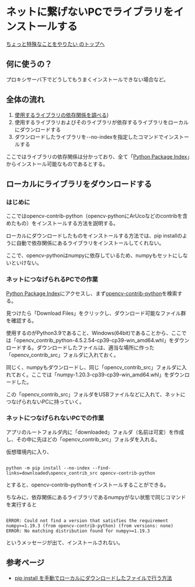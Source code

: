 # ネットに繋げないPCでライブラリをインストールする

[ちょっと特殊なことをやりたい のトップへ](./index.md)

## 何に使うの？

プロキシサーバ下でどうしてもうまくインストールできない場合など。

## 全体の流れ

1. [使用するライブラリの依存関係を調べる](./check_dependencies.md))
1. 使用するライブラリおよびそのライブラリが依存するライブラリをローカルにダウンロードする
1. ダウンロードしたライブラリを--no-indexを指定したコマンドでインストールする

ここではライブラリの依存関係は分かっており、全て「[Python Package Index](https://pypi.org/)」からインストール可能なものであるとする。

## ローカルにライブラリをダウンロードする

### はじめに

ここではopencv-contrib-python（opencv-pythonにArUcoなどのcontribを含めたもの）をインストールする方法を説明する。

ローカルにダウンロードしたものをインストールする方法では、pip installのように自動で依存関係にあるライブラリをインストールしてくれない。

ここで、opencv-pythonはnumpyに依存しているため、numpyもセットにしないといけない。

### ネットにつなげられるPCでの作業

[Python Package Index](https://pypi.org/)にアクセスし、まず[opencv-contrib-python](https://pypi.org/project/opencv-contrib-python/)を検索する。

見つけたら「Download Files」をクリックし、ダウンロード可能なファイル群を確認する。

使用するのがPython3.9であること、Windows(64bit)であることから、ここでは「opencv_contrib_python-4.5.2.54-cp39-cp39-win_amd64.whl」をダウンロードする。ダウンロードしたファイルは、適当な場所に作った「opencv_contrib_src」フォルダに入れておく。

同じく、numpyもダウンロードし、同じ「opencv_contrib_src」フォルダに入れておく。ここでは「numpy-1.20.3-cp39-cp39-win_amd64.whl」をダウンロードした。

この「opencv_contrib_src」フォルダをUSBファイルなどに入れて、ネットにつなげられないPCに持っていく。

### ネットにつなげられないPCでの作業

アプリのルートフォルダ内に「downloaded」フォルダ（名前は可変）を作成し、その中に先ほどの「opencv_contrib_src」フォルダを入れる。

仮想環境内に入り、

```dos

python -m pip install --no-index --find-links=downloaded\opencv_contrib_src opencv-contrib-python

```

とすると、opencv-contrib-pythonをインストールすることができる。

ちなみに、依存関係にあるライブラリであるnumpyがない状態で同じコマンドを実行すると

```

ERROR: Could not find a version that satisfies the requirement numpy>=1.19.3 (from opencv-contrib-python) (from versions: none)
ERROR: No matching distribution found for numpy>=1.19.3

```

というメッセージが出て、インストールされない。


## 参考ページ

- [pip install を手動でローカルにダウンロードしたファイルで行う方法](https://gammasoft.jp/blog/pip-install-from-local-archives-by-manually/)


